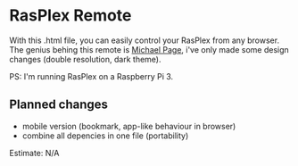 # RasPlex Remote

With this .html file, you can easily control your RasPlex from any browser. The genius behing this remote is [Michael Page](https://github.com/Error-freeIT), i've only made some design changes (double resolution, dark theme).

PS: I'm running RasPlex on a Raspberry Pi 3.

## Planned changes

- mobile version (bookmark, app-like behaviour in browser)
- combine all depencies in one file (portability)

Estimate: N/A
